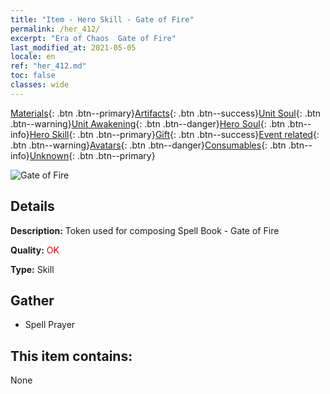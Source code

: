 ```yaml
---
title: "Item - Hero Skill - Gate of Fire"
permalink: /her_412/
excerpt: "Era of Chaos  Gate of Fire"
last_modified_at: 2021-05-05
locale: en
ref: "her_412.md"
toc: false
classes: wide
---
```

 [Materials](/Items/){: .btn .btn--primary}[Artifacts](/Items/Artifacts/){: .btn .btn--success}[Unit Soul](/Items/UnitSoul/){: .btn .btn--warning}[Unit Awakening](/Items/UnitAwakening/){: .btn .btn--danger}[Hero Soul](/Items/HeroSoul/){: .btn .btn--info}[Hero Skill](/Items/HeroSkill/){: .btn .btn--primary}[Gift](/Items/Gift/){: .btn .btn--success}[Event related](/Items/Events/){: .btn .btn--warning}[Avatars](/Items/Avatars/){: .btn .btn--danger}[Consumables](/Items/Consumables/){: .btn .btn--info}[Unknown](/Items/Unknown/){: .btn .btn--primary}

 ![Gate of Fire](/images/t/ps_huoyanzhimen.png)

## Details
 **Description:** Token used for composing Spell Book - Gate of Fire

 **Quality:** <span style="color: #FF0000">OK</span>

 **Type:** Skill

## Gather

*    Spell Prayer 

## This item contains:

  None


